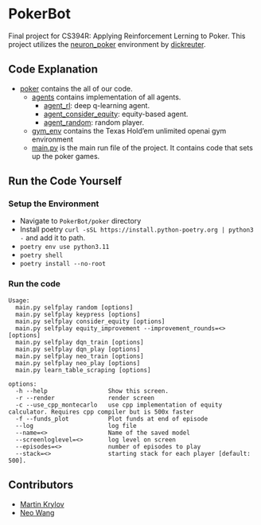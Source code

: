 # PokerBot
Final project for CS394R: Applying Reinforcement Lerning to Poker. This project utilizes the [neuron_poker](https://github.com/dickreuter/neuron_poker) environment by [dickreuter](https://github.com/dickreuter).
## Code Explanation
- [poker](https://github.com/martinkrylov/PokerBot/tree/main/poker) contains the all of our code.
  - [agents](https://github.com/martinkrylov/PokerBot/tree/main/poker/agents) contains implementation of all agents.
    - [agent_rl](https://github.com/martinkrylov/PokerBot/blob/main/poker/agents/agent_rl.py): deep q-learning agent.
    - [agent_consider_equity](https://github.com/martinkrylov/PokerBot/blob/main/poker/agents/agent_consider_equity.py): equity-based agent.
    - [agent_random](https://github.com/martinkrylov/PokerBot/blob/main/poker/agents/agent_random.py): random player.
  - [gym_env](https://github.com/martinkrylov/PokerBot/tree/main/poker/gym_env) contains the Texas Hold’em unlimited openai gym environment
  - [main.py](https://github.com/martinkrylov/PokerBot/blob/main/poker/main.py) is the main run file of the project. It contains code that sets up the poker games.
 
## Run the Code Yourself
### Setup the Environment
- Navigate to ```PokerBot/poker``` directory
- Install poetry ```curl -sSL https://install.python-poetry.org | python3 -``` and add it to path.
- ```poetry env use python3.11```
- ```poetry shell```
- ```poetry install --no-root```
### Run the code
```
Usage:
  main.py selfplay random [options]
  main.py selfplay keypress [options]
  main.py selfplay consider_equity [options]
  main.py selfplay equity_improvement --improvement_rounds=<> [options]
  main.py selfplay dqn_train [options]
  main.py selfplay dqn_play [options]
  main.py selfplay neo_train [options]
  main.py selfplay neo_play [options]
  main.py learn_table_scraping [options]

options:
  -h --help                 Show this screen.
  -r --render               render screen
  -c --use_cpp_montecarlo   use cpp implementation of equity calculator. Requires cpp compiler but is 500x faster
  -f --funds_plot           Plot funds at end of episode
  --log                     log file
  --name=<>                 Name of the saved model
  --screenloglevel=<>       log level on screen
  --episodes=<>             number of episodes to play
  --stack=<>                starting stack for each player [default: 500].

```

## Contributors
- [Martin Krylov](https://github.com/martinkrylov)
- [Neo Wang](https://github.com/nwatx)
